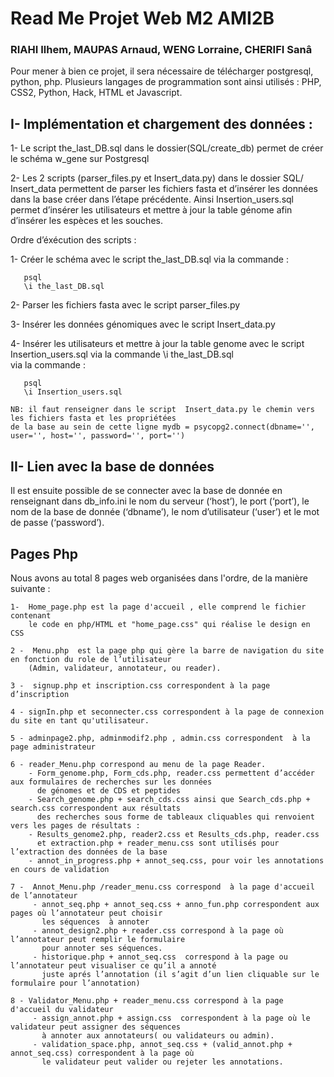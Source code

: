 # Read Me Projet Web M2 AMI2B
### RIAHI Ilhem, MAUPAS Arnaud, WENG Lorraine, CHERIFI Sanâ

Pour mener à bien ce projet, il sera nécessaire de télécharger postgresql, python, php. Plusieurs langages de programmation sont ainsi utilisés : PHP, CSS2, Python, Hack, HTML et Javascript.

## I- Implémentation et chargement des données :

   1- Le script the_last_DB.sql dans le dossier(SQL/create_db) permet de créer le schéma w_gene sur Postgresql

   2- Les 2 scripts (parser_files.py et Insert_data.py)  dans le dossier SQL/ Insert_data permettent 
      de parser les fichiers fasta et  d’insérer  les données dans la base créer dans l’étape précédente. 
      Ainsi Insertion_users.sql permet d’insérer les utilisateurs et mettre à jour la table génome afin d’insérer les espèces et les souches. 

   Ordre d’éxécution des scripts : 
   
   1- Créer le schéma avec le script the_last_DB.sql via la commande : 
     
       psql
       \i the_last_DB.sql
       
2- Parser  les fichiers fasta  avec le script parser_files.py 

3- Insérer les données génomiques  avec le script Insert_data.py

4- Insérer les utilisateurs et mettre à jour la table genome avec le script Insertion_users.sql  via la commande 
\i the_last_DB.sql  
via la commande :

       psql
       \i Insertion_users.sql 

```
NB: il faut renseigner dans le script  Insert_data.py le chemin vers les fichiers fasta et les propriétées 
de la base au sein de cette ligne mydb = psycopg2.connect(dbname='', user='', host='', password='', port='')
```


## II- Lien avec la base de données

Il est ensuite possible de se connecter avec la base de donnée en renseignant dans db_info.ini le nom du serveur (‘host’), le port (‘port’), le nom de la base de donnée (‘dbname’), le nom d’utilisateur (‘user’) et le mot de passe (‘password’).

## Pages Php

Nous avons au total 8 pages web organisées dans l'ordre, de la manière suivante :

```
1-  Home_page.php est la page d'accueil , elle comprend le fichier contenant 
    le code en php/HTML et "home_page.css" qui réalise le design en CSS

```

```
2 -  Menu.php  est la page php qui gère la barre de navigation du site en fonction du role de l’utilisateur
    (Admin, validateur, annotateur, ou reader). 

```

```
3 -  signup.php et inscription.css correspondent à la page d’inscription
```

```
4 - signIn.php et seconnecter.css correspondent à la page de connexion du site en tant qu'utilisateur.
```

```
5 - adminpage2.php, adminmodif2.php , admin.css correspondent  à la page administrateur
```

```
6 - reader_Menu.php correspond au menu de la page Reader.  
    - Form_genome.php, Form_cds.php, reader.css permettent d’accéder aux formulaires de recherches sur les données 
      de génomes et de CDS et peptides
    - Search_genome.php + search_cds.css ainsi que Search_cds.php + search.css correspondent aux résultats 
      des recherches sous forme de tableaux cliquables qui renvoient vers les pages de résultats :  
    - Results_genome2.php, reader2.css et Results_cds.php, reader.css
      et extraction.php + reader_menu.css sont utilisés pour l’extraction des données de la base 
    - annot_in_progress.php + annot_seq.css, pour voir les annotations en cours de validation

 ```    

```   
7 -  Annot_Menu.php /reader_menu.css correspond  à la page d'accueil de l’annotateur
     - annot_seq.php + annot_seq.css + anno_fun.php correspondent aux pages où l’annotateur peut choisir 
       les séquences  à annoter 
     - annot_design2.php + reader.css correspond à la page où l’annotateur peut remplir le formulaire 
       pour annoter ses séquences. 
     - historique.php + annot_seq.css  correspond à la page ou l’annotateur peut visualiser ce qu’il a annoté 
       juste aprés l’annotation (il s’agit d’un lien cliquable sur le formulaire pour l’annotation)  
```

```
8 - Validator_Menu.php + reader_menu.css correspond à la page d'accueil du validateur
     - assign_annot.php + assign.css  correspondent à la page où le validateur peut assigner des séquences 
       à annoter aux annotateurs( ou validateurs ou admin).
     - validation_space.php, annot_seq.css + (valid_annot.php + annot_seq.css) correspondent à la page où 
       le validateur peut valider ou rejeter les annotations.
     
```






